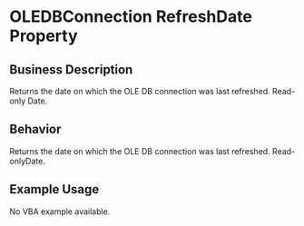 # OLEDBConnection RefreshDate Property

## Business Description
Returns the date on which the OLE DB connection was last refreshed. Read-only Date.

## Behavior
Returns the date on which the OLE DB connection was last refreshed. Read-onlyDate.

## Example Usage
No VBA example available.